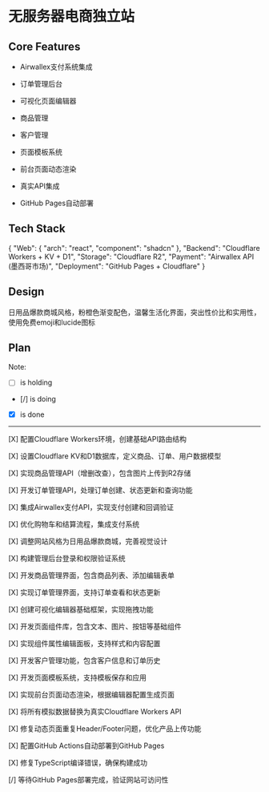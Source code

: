 # 无服务器电商独立站

## Core Features

- Airwallex支付系统集成

- 订单管理后台

- 可视化页面编辑器

- 商品管理

- 客户管理

- 页面模板系统

- 前台页面动态渲染

- 真实API集成

- GitHub Pages自动部署

## Tech Stack

{
  "Web": {
    "arch": "react",
    "component": "shadcn"
  },
  "Backend": "Cloudflare Workers + KV + D1",
  "Storage": "Cloudflare R2",
  "Payment": "Airwallex API (墨西哥市场)",
  "Deployment": "GitHub Pages + Cloudflare"
}

## Design

日用品爆款商城风格，粉橙色渐变配色，温馨生活化界面，突出性价比和实用性，使用免费emoji和lucide图标

## Plan

Note: 

- [ ] is holding
- [/] is doing
- [X] is done

---

[X] 配置Cloudflare Workers环境，创建基础API路由结构

[X] 设置Cloudflare KV和D1数据库，定义商品、订单、用户数据模型

[X] 实现商品管理API（增删改查），包含图片上传到R2存储

[X] 开发订单管理API，处理订单创建、状态更新和查询功能

[X] 集成Airwallex支付API，实现支付创建和回调验证

[X] 优化购物车和结算流程，集成支付系统

[X] 调整网站风格为日用品爆款商城，完善视觉设计

[X] 构建管理后台登录和权限验证系统

[X] 开发商品管理界面，包含商品列表、添加编辑表单

[X] 实现订单管理界面，支持订单查看和状态更新

[X] 创建可视化编辑器基础框架，实现拖拽功能

[X] 开发页面组件库，包含文本、图片、按钮等基础组件

[X] 实现组件属性编辑面板，支持样式和内容配置

[X] 开发客户管理功能，包含客户信息和订单历史

[X] 开发页面模板系统，支持模板保存和应用

[X] 实现前台页面动态渲染，根据编辑器配置生成页面

[X] 将所有模拟数据替换为真实Cloudflare Workers API

[X] 修复动态页面重复Header/Footer问题，优化产品上传功能

[X] 配置GitHub Actions自动部署到GitHub Pages

[X] 修复TypeScript编译错误，确保构建成功

[/] 等待GitHub Pages部署完成，验证网站可访问性
